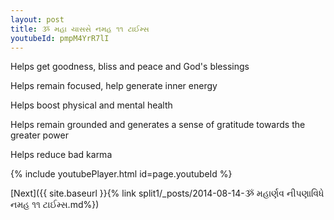```yaml
---
layout: post
title: ૐ મહા યાસસે નમહ ૧૧ ટાઈમ્સ
youtubeId: pmpM4YrR7lI
---
```

 
 
Helps get goodness, bliss and peace and God's blessings
 
Helps remain focused, help generate inner energy 
 
Helps boost physical and mental health 
 
Helps remain grounded and generates a sense of gratitude towards the greater power 
 
Helps reduce bad karma
 
 
 
 


{% include youtubePlayer.html id=page.youtubeId %}
 
[Next]({{ site.baseurl }}{% link  split1/_posts/2014-08-14-ૐ મહાર્ણવ નીપણાવિધે નમહ ૧૧ ટાઈમ્સ.md%})
 
